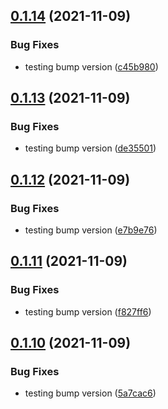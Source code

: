 ## [0.1.14](https://github.com/Mark-Shaun/frontend-nextjs/compare/v0.1.13...v0.1.14) (2021-11-09)


### Bug Fixes

* testing bump version ([c45b980](https://github.com/Mark-Shaun/frontend-nextjs/commit/c45b9803fc8fa82e5188d45be57002f2d8211f0b))



## [0.1.13](https://github.com/Mark-Shaun/frontend-nextjs/compare/v0.1.12...v0.1.13) (2021-11-09)


### Bug Fixes

* testing bump version ([de35501](https://github.com/Mark-Shaun/frontend-nextjs/commit/de355019a84e01d5a8087f6f5a940599f948cd83))



## [0.1.12](https://github.com/Mark-Shaun/frontend-nextjs/compare/v0.1.11...v0.1.12) (2021-11-09)


### Bug Fixes

* testing bump version ([e7b9e76](https://github.com/Mark-Shaun/frontend-nextjs/commit/e7b9e76786928104195eb05cf51f93f292bc344c))



## [0.1.11](https://github.com/Mark-Shaun/frontend-nextjs/compare/v0.1.10...v0.1.11) (2021-11-09)


### Bug Fixes

* testing bump version ([f827ff6](https://github.com/Mark-Shaun/frontend-nextjs/commit/f827ff6a1e5f60afdc5635acefa60179afe65e99))



## [0.1.10](https://github.com/Mark-Shaun/frontend-nextjs/compare/v0.1.9...v0.1.10) (2021-11-09)


### Bug Fixes

* testing bump version ([5a7cac6](https://github.com/Mark-Shaun/frontend-nextjs/commit/5a7cac66982b54986ed7dc43a3ba03568b970a67))



